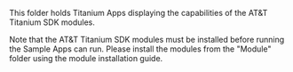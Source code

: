 This folder holds Titanium Apps displaying the capabilities of the AT&T Titanium SDK modules.

Note that the AT&T Titanium SDK modules must be installed before running the Sample Apps can run.  Please install the modules from the "Module" folder using the module installation guide.
